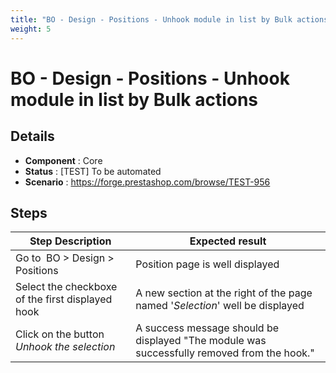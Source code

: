 ```yaml
---
title: "BO - Design - Positions - Unhook module in list by Bulk actions"
weight: 5
---
```


# BO - Design - Positions - Unhook module in list by Bulk actions
## Details
* **Component** : Core
* **Status** : [TEST] To be automated
* **Scenario** : https://forge.prestashop.com/browse/TEST-956

## Steps
| Step Description | Expected result |
| ----- | ----- |
| Go to  BO > Design > Positions | Position page is well displayed |
| Select the checkboxe of the first displayed hook | A new section at the right of the page named '*Selection*' well be displayed |
| Click on the button *Unhook the selection* | A success message should be displayed "The module was successfully removed from the hook." |